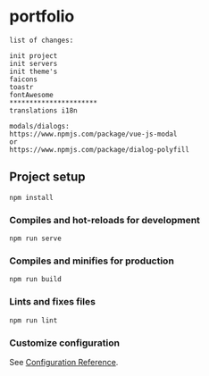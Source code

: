 # portfolio
```
list of changes:

init project
init servers
init theme's
faicons
toastr
fontAwesome
**********************
translations i18n

modals/dialogs:
https://www.npmjs.com/package/vue-js-modal
or
https://www.npmjs.com/package/dialog-polyfill
```

## Project setup
```
npm install
```

### Compiles and hot-reloads for development
```
npm run serve
```

### Compiles and minifies for production
```
npm run build
```

### Lints and fixes files
```
npm run lint
```

### Customize configuration
See [Configuration Reference](https://cli.vuejs.org/config/).
